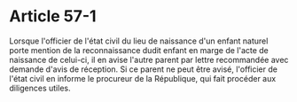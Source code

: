 # Article 57-1

Lorsque l'officier de l'état civil du lieu de naissance d'un enfant naturel porte mention de la reconnaissance dudit enfant en marge de l'acte de naissance de celui-ci, il en avise l'autre parent par lettre recommandée avec demande d'avis de réception.   Si ce parent ne peut être avisé, l'officier de l'état civil en informe le procureur de la République, qui fait procéder aux diligences utiles.